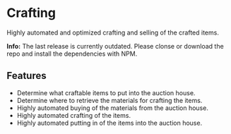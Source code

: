 # Crafting

Highly automated and optimized crafting and selling of the crafted items.

__Info:__ The last release is currently outdated. Please clonse or download the repo and install the dependencies with NPM.

## Features

* Determine what craftable items to put into the auction house.
* Determine where to retrieve the materials for crafting the items.
* Highly automated buying of the materials from the auction house.
* Highly automated crafting of the items.
* Highly automated putting in of the items into the auction house.
